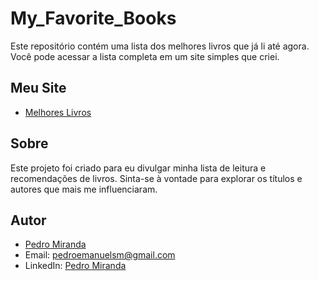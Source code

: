 # My_Favorite_Books
 
Este repositório contém uma lista dos melhores livros que já li até agora. Você pode acessar a lista completa em um site simples que criei.

## Meu Site 

- [Melhores Livros](https://plogicador.github.io/My_Favorite_Books/)

## Sobre

Este projeto foi criado para eu divulgar minha lista de leitura e recomendações de livros. Sinta-se à vontade para explorar os títulos e autores que mais me influenciaram.

## Autor

- [Pedro Miranda](https://github.com/pLogicador)
- Email: pedroemanuelsm@gmail.com
- LinkedIn: [Pedro Miranda](https://www.linkedin.com/in/pedroesm/)
